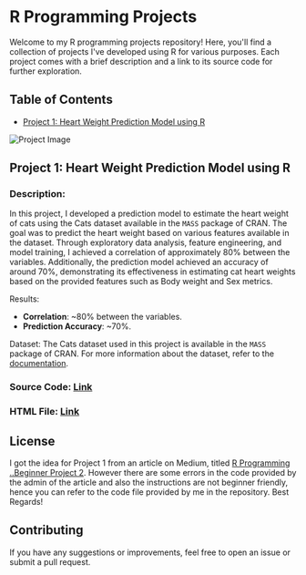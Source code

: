 # R Programming Projects

Welcome to my R programming projects repository! Here, you'll find a collection of projects I've developed using R for various purposes. Each project comes with a brief description and a link to its source code for further exploration.

## Table of Contents

- [Project 1: Heart Weight Prediction Model using R](https://github.com/PushkarShinde/Projects-in-R-Programming/blob/main/README.md#project-1-heart-weight-prediction-model-using-r)


![Project Image](https://media4.giphy.com/media/rGlAZysKBcjRCkAX7S/200.gif?cid=790b7611pzt29kvcmyvotjlnn9z6hpos75dliug9dgtp7mlp&rid=200.gif&ct=g)



## Project 1: Heart Weight Prediction Model using R

### Description: 
In this project, I developed a prediction model to estimate the heart weight of cats using the Cats dataset available in the `MASS` package of CRAN. The goal was to predict the heart weight based on various features available in the dataset. Through exploratory data analysis, feature engineering, and model training, I achieved a correlation of approximately 80% between the variables. Additionally, the prediction model achieved an accuracy of around 70%, demonstrating its effectiveness in estimating cat heart weights based on the provided features such as Body weight and Sex metrics.

Results:
- **Correlation**: ~80% between the variables.
- **Prediction Accuracy**: ~70%.

Dataset: The Cats dataset used in this project is available in the `MASS` package of CRAN. For more information about the dataset, refer to the [documentation](https://cran.r-project.org/web/packages/MASS/MASS.pdf).


### Source Code: [Link](https://github.com/PushkarShinde/Projects-in-R-Programming/blob/main/Heart%20weight%20prediction%20model%20using%20R%20source%20code.R)

### HTML File: [Link](https://posit.cloud/content/7574627)


## License

I got the idea for Project 1 from an article on Medium, titled [R Programming ..Beginner Project 2](https://medium.com/@satishmishra91/r-programming-beginner-project-2-55d9b6fa8da9).
However there are some errors in the code provided by the admin of the article and also the instructions are not beginner friendly, hence you can refer to the code file provided by me in the repository. Best Regards!

## Contributing

If you have any suggestions or improvements, feel free to open an issue or submit a pull request.
